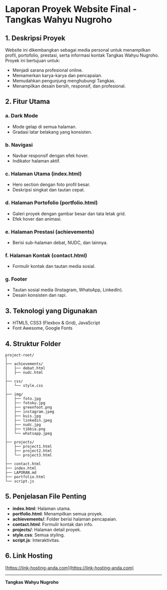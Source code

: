 # Laporan Proyek Website Final - Tangkas Wahyu Nugroho

## 1. Deskripsi Proyek
Website ini dikembangkan sebagai media personal untuk menampilkan profil, portofolio, prestasi, serta informasi kontak Tangkas Wahyu Nugroho. Proyek ini bertujuan untuk:
- Menjadi sarana profesional online.
- Memamerkan karya-karya dan pencapaian.
- Memudahkan pengunjung menghubungi Tangkas.
- Menampilkan desain bersih, responsif, dan profesional.

## 2. Fitur Utama

### a. Dark Mode
- Mode gelap di semua halaman.
- Gradasi latar belakang yang konsisten.

### b. Navigasi
- Navbar responsif dengan efek hover.
- Indikator halaman aktif.

### c. Halaman Utama (index.html)
- Hero section dengan foto profil besar.
- Deskripsi singkat dan tautan cepat.

### d. Halaman Portofolio (portfolio.html)
- Galeri proyek dengan gambar besar dan tata letak grid.
- Efek hover dan animasi.

### e. Halaman Prestasi (achievements)
- Berisi sub-halaman debat, NUDC, dan lainnya.

### f. Halaman Kontak (contact.html)
- Formulir kontak dan tautan media sosial.

### g. Footer
- Tautan sosial media (Instagram, WhatsApp, LinkedIn).
- Desain konsisten dan rapi.

## 3. Teknologi yang Digunakan
- HTML5, CSS3 (Flexbox & Grid), JavaScript
- Font Awesome, Google Fonts

## 4. Struktur Folder
```
project-root/
│
├── achievements/
│   ├── debat.html
│   ├── nudc.html
│
├── css/
│   └── style.css
│
├── img/
│   ├── foto.jpg
│   ├── fotoku.jpg
│   ├── greenfoot.png
│   ├── instagram.jpeg
│   ├── kuis.jpg
│   ├── linkedin.jpeg
│   ├── nudc.jpg
│   ├── tibbia.png
│   └── whatsapp.jpeg
│
├── projects/
│   ├── project1.html
│   ├── project2.html
│   └── project3.html
│
├── contact.html
├── index.html
├── LAPORAN.md
├── portfolio.html
└── script.js
```

## 5. Penjelasan File Penting
- **index.html**: Halaman utama.
- **portfolio.html**: Menampilkan semua proyek.
- **achievements/**: Folder berisi halaman pencapaian.
- **contact.html**: Formulir kontak dan info.
- **projects/**: Halaman detail proyek.
- **style.css**: Semua styling.
- **script.js**: Interaktivitas.

## 6. Link Hosting
[https://link-hosting-anda.com](https://link-hosting-anda.com)

---
**Tangkas Wahyu Nugroho**  


